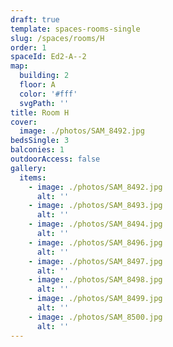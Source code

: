 ```yaml
---
draft: true
template: spaces-rooms-single
slug: /spaces/rooms/H
order: 1
spaceId: Ed2-A--2
map: 
  building: 2
  floor: A
  color: '#fff'
  svgPath: ''
title: Room H
cover:
  image: ./photos/SAM_8492.jpg
bedsSingle: 3
balconies: 1
outdoorAccess: false
gallery:
  items:
    - image: ./photos/SAM_8492.jpg
      alt: ''
    - image: ./photos/SAM_8493.jpg
      alt: ''
    - image: ./photos/SAM_8494.jpg
      alt: ''
    - image: ./photos/SAM_8496.jpg
      alt: ''
    - image: ./photos/SAM_8497.jpg
      alt: ''
    - image: ./photos/SAM_8498.jpg
      alt: ''
    - image: ./photos/SAM_8499.jpg
      alt: ''
    - image: ./photos/SAM_8500.jpg
      alt: ''
---
```


